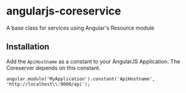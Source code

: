 angularjs-coreservice
=====================

A base class for services using Angular's Resource module

Installation
------------

Add the `ApiHostname` as a constant to your AngularJS Application.
The Coreserver depends on this constant.

	angular.module('MyApplication').constant('ApiHostname', 'http://localhost\\:9000/api');
